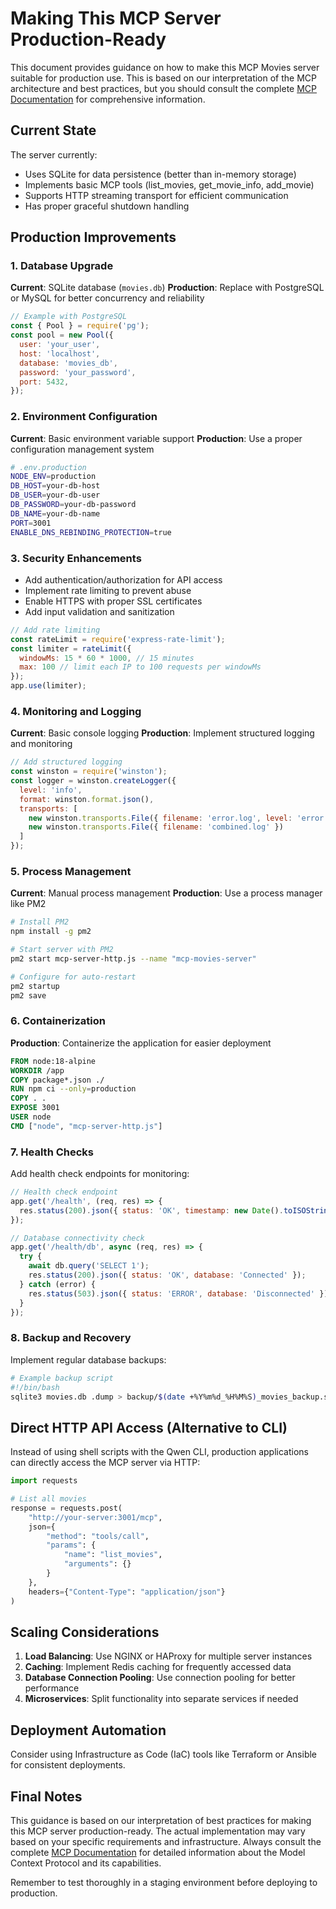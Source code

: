 # Making This MCP Server Production-Ready

This document provides guidance on how to make this MCP Movies server suitable for production use. This is based on our interpretation of the MCP architecture and best practices, but you should consult the complete [MCP Documentation](../mcp_documentation.md) for comprehensive information.

## Current State

The server currently:
- Uses SQLite for data persistence (better than in-memory storage)
- Implements basic MCP tools (list_movies, get_movie_info, add_movie)
- Supports HTTP streaming transport for efficient communication
- Has proper graceful shutdown handling

## Production Improvements

### 1. Database Upgrade
**Current**: SQLite database (`movies.db`)
**Production**: Replace with PostgreSQL or MySQL for better concurrency and reliability

```javascript
// Example with PostgreSQL
const { Pool } = require('pg');
const pool = new Pool({
  user: 'your_user',
  host: 'localhost',
  database: 'movies_db',
  password: 'your_password',
  port: 5432,
});
```

### 2. Environment Configuration
**Current**: Basic environment variable support
**Production**: Use a proper configuration management system

```bash
# .env.production
NODE_ENV=production
DB_HOST=your-db-host
DB_USER=your-db-user
DB_PASSWORD=your-db-password
DB_NAME=your-db-name
PORT=3001
ENABLE_DNS_REBINDING_PROTECTION=true
```

### 3. Security Enhancements
- Add authentication/authorization for API access
- Implement rate limiting to prevent abuse
- Enable HTTPS with proper SSL certificates
- Add input validation and sanitization

```javascript
// Add rate limiting
const rateLimit = require('express-rate-limit');
const limiter = rateLimit({
  windowMs: 15 * 60 * 1000, // 15 minutes
  max: 100 // limit each IP to 100 requests per windowMs
});
app.use(limiter);
```

### 4. Monitoring and Logging
**Current**: Basic console logging
**Production**: Implement structured logging and monitoring

```javascript
// Add structured logging
const winston = require('winston');
const logger = winston.createLogger({
  level: 'info',
  format: winston.format.json(),
  transports: [
    new winston.transports.File({ filename: 'error.log', level: 'error' }),
    new winston.transports.File({ filename: 'combined.log' })
  ]
});
```

### 5. Process Management
**Current**: Manual process management
**Production**: Use a process manager like PM2

```bash
# Install PM2
npm install -g pm2

# Start server with PM2
pm2 start mcp-server-http.js --name "mcp-movies-server"

# Configure for auto-restart
pm2 startup
pm2 save
```

### 6. Containerization
**Production**: Containerize the application for easier deployment

```dockerfile
FROM node:18-alpine
WORKDIR /app
COPY package*.json ./
RUN npm ci --only=production
COPY . .
EXPOSE 3001
USER node
CMD ["node", "mcp-server-http.js"]
```

### 7. Health Checks
Add health check endpoints for monitoring:

```javascript
// Health check endpoint
app.get('/health', (req, res) => {
  res.status(200).json({ status: 'OK', timestamp: new Date().toISOString() });
});

// Database connectivity check
app.get('/health/db', async (req, res) => {
  try {
    await db.query('SELECT 1');
    res.status(200).json({ status: 'OK', database: 'Connected' });
  } catch (error) {
    res.status(503).json({ status: 'ERROR', database: 'Disconnected' });
  }
});
```

### 8. Backup and Recovery
Implement regular database backups:

```bash
# Example backup script
#!/bin/bash
sqlite3 movies.db .dump > backup/$(date +%Y%m%d_%H%M%S)_movies_backup.sql
```

## Direct HTTP API Access (Alternative to CLI)

Instead of using shell scripts with the Qwen CLI, production applications can directly access the MCP server via HTTP:

```python
import requests

# List all movies
response = requests.post(
    "http://your-server:3001/mcp",
    json={
        "method": "tools/call",
        "params": {
            "name": "list_movies",
            "arguments": {}
        }
    },
    headers={"Content-Type": "application/json"}
)
```

## Scaling Considerations

1. **Load Balancing**: Use NGINX or HAProxy for multiple server instances
2. **Caching**: Implement Redis caching for frequently accessed data
3. **Database Connection Pooling**: Use connection pooling for better performance
4. **Microservices**: Split functionality into separate services if needed

## Deployment Automation

Consider using Infrastructure as Code (IaC) tools like Terraform or Ansible for consistent deployments.

## Final Notes

This guidance is based on our interpretation of best practices for making this MCP server production-ready. The actual implementation may vary based on your specific requirements and infrastructure. Always consult the complete [MCP Documentation](../mcp_documentation.md) for detailed information about the Model Context Protocol and its capabilities.

Remember to test thoroughly in a staging environment before deploying to production.